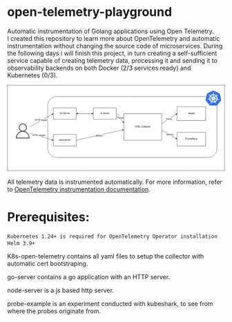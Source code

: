 # open-telemetry-playground
Automatic instrumentation of Golang applications using Open Telemetry.  </br>
I created this repository to learn more about OpenTelemetry and automatic instrumentation without changing the source code of microservices. During the following days i will finish this project, in turn creating a self-sufficient service capable of creating telemetry data, processing it and sending it to observability backends on both Docker (2/3 services ready) and Kubernetes (0/3).


![Architecture diagram](images/OpenTelemetryPlayground.drawio.png)

All telemetry data is instrumented automatically. For more information, refer to [OpenTelemetry instrumentation documentation](https://opentelemetry.io/docs/instrumentation/).


# Prerequisites:
    Kubernetes 1.24+ is required for OpenTelemetry Operator installation
    Helm 3.9+

K8s-open-telemetry contains all yaml files to setup the collector with automatic cert bootstraping.

go-server contains a go application with an HTTP server.

node-server is a js based http server.

probe-example is an experiment conducted with kubeshark, to see from where the probes originate from.

